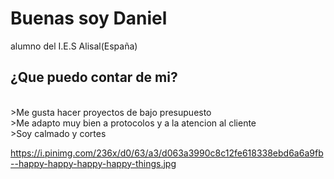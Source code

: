 ###
<H1>Buenas soy Daniel</H1>
   alumno del I.E.S Alisal(España)  <Br>
<h2>¿Que puedo contar de mi?</h2><Br>
    >Me gusta hacer proyectos de bajo presupuesto <Br>
    >Me adapto muy bien a protocolos y a la atencion al cliente<Br>
    >Soy calmado y cortes  <Br>
   

https://i.pinimg.com/236x/d0/63/a3/d063a3990c8c12fe618338ebd6a6a9fb--happy-happy-happy-happy-things.jpg












<!--
**DanielGarciaSetien/DanielGarciaSetien** is a ✨ _special_ ✨ repository because its `README.md` (this file) appears on your GitHub profile.

Here are some ideas to get you started:

- 🔭 I’m currently working on ...
- 🌱 I’m currently learning ...
- 👯 I’m looking to collaborate on ...
- 🤔 I’m looking for help with ...
- 💬 Ask me about ...
- 📫 How to reach me: ...
- 😄 Pronouns: ...
- ⚡ Fun fact: ...
-->
